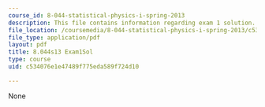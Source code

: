 ```yaml
---
course_id: 8-044-statistical-physics-i-spring-2013
description: This file contains information regarding exam 1 solution.
file_location: /coursemedia/8-044-statistical-physics-i-spring-2013/c534076e1e47489f775eda589f724d10_MIT8_044S14_exam1sol_04.pdf
file_type: application/pdf
layout: pdf
title: 8.044s13 Exam1Sol
type: course
uid: c534076e1e47489f775eda589f724d10

---
```

None
